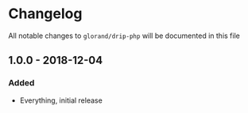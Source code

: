 # Changelog

All notable changes to `glorand/drip-php` will be documented in this file

## 1.0.0 - 2018-12-04
### Added
- Everything, initial release